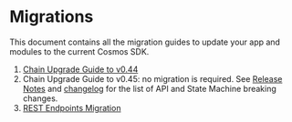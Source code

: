 <!--
order: false
parent:
  order: 6
-->

# Migrations

This document contains all the migration guides to update your app and modules to the current Cosmos SDK.

1. [Chain Upgrade Guide to v0.44](./chain-upgrade-guide-044.md)
1. Chain Upgrade Guide to v0.45: no migration is required. See [Release Notes](https://github.com/mycodeku/transtionhelper/blob/v0.45.0/RELEASE_NOTES.md) and [changelog](https://github.com/mycodeku/transtionhelper/blob/v0.45.0/CHANGELOG.md) for the list of API and State Machine breaking changes.
1. [REST Endpoints Migration](./rest.md)
